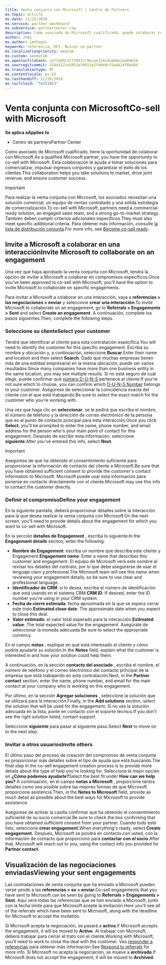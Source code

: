 ```yaml
---
title: Venta conjunta con Microsoft | Centro de Partners
ms.topic: article
ms.date: 11/15/2019
ms.service: partner-dashboard
ms.subservice: partnercenter-csp
description: Como asociado de Microsoft cualificado, puede colaborar con Microsoft. Obtenga información sobre cómo definir Engagements, invitar a Microsoft a colaborar o ver las negociaciones enviadas.
author: JnHs
ms.author: jenhayes
keywords: referencia, RFI, Buscar un partner
ms.localizationpriority: medium
ms.custom: seodec18
ms.openlocfilehash: ce7fe09c57729517c9ecae124cdcb68e2ea84628
ms.sourcegitcommit: 524d3121e5053a74911e2fd4e9cf5aab14f6b48d
ms.translationtype: MT
ms.contentlocale: es-ES
ms.lasthandoff: 11/20/2019
ms.locfileid: "74253453"
---
```

# <a name="co-sell-with-microsoft"></a><span data-ttu-id="cc14a-105">Venta conjunta con Microsoft</span><span class="sxs-lookup"><span data-stu-id="cc14a-105">Co-sell with Microsoft</span></span>

<span data-ttu-id="cc14a-106">**Se aplica a**</span><span class="sxs-lookup"><span data-stu-id="cc14a-106">**Applies to**</span></span>

-  <span data-ttu-id="cc14a-107">Centro de partners</span><span class="sxs-lookup"><span data-stu-id="cc14a-107">Partner Center</span></span>

<span data-ttu-id="cc14a-108">Como asociado de Microsoft cualificado, tiene la oportunidad de colaborar con Microsoft.</span><span class="sxs-lookup"><span data-stu-id="cc14a-108">As a qualified Microsoft partner, you have the opportunity to co-sell with Microsoft.</span></span> <span data-ttu-id="cc14a-109">Esta colaboración le ayuda a tomar soluciones para comercializar, impulsar ingresos conjuntos y garantizar el éxito de los clientes.</span><span class="sxs-lookup"><span data-stu-id="cc14a-109">This collaboration helps you take solutions to market, drive joint revenue, and ensure customer success.</span></span>

> [!IMPORTANT]
> <span data-ttu-id="cc14a-110">Para realizar la venta conjunta con Microsoft, los asociados necesitan una solución comercial, un equipo de ventas contratado y una sólida estrategia de comercialización.</span><span class="sxs-lookup"><span data-stu-id="cc14a-110">To co-sell with Microsoft, partners need a commercial-ready solution, an engaged sales team, and a strong go-to-market strategy.</span></span> <span data-ttu-id="cc14a-111">También deben cumplir criterios adicionales específicos.</span><span class="sxs-lookup"><span data-stu-id="cc14a-111">They must also meet specific additional criteria.</span></span> <span data-ttu-id="cc14a-112">Para obtener más información, consulte [la lista de distribución conjunta](https://partner.microsoft.com/reach-customers/selling-with-microsoft#become-ready).</span><span class="sxs-lookup"><span data-stu-id="cc14a-112">For more info, see [Become co-sell ready](https://partner.microsoft.com/reach-customers/selling-with-microsoft#become-ready).</span></span>

## <a name="invite-microsoft-to-collaborate-on-an-engagement"></a><span data-ttu-id="cc14a-113">Invite a Microsoft a colaborar en una interacción</span><span class="sxs-lookup"><span data-stu-id="cc14a-113">Invite Microsoft to collaborate on an engagement</span></span>

<span data-ttu-id="cc14a-114">Una vez que haya aprobado la venta conjunta con Microsoft, tendrá la opción de invitar a Microsoft a colaborar en compromisos específicos.</span><span class="sxs-lookup"><span data-stu-id="cc14a-114">Once you've been approved to co-sell with Microsoft, you'll have the option to invite Microsoft to collaborate on specific engagements.</span></span>

<span data-ttu-id="cc14a-115">Para invitar a Microsoft a colaborar en una interacción, vaya a **referencias > las negociaciones > enviar** y seleccione **crear una interacción**.</span><span class="sxs-lookup"><span data-stu-id="cc14a-115">To invite Microsoft to collaborate on an engagement, go to **Referrals > Engagements > Sent** and select **Create an engagement**.</span></span> <span data-ttu-id="cc14a-116">A continuación, complete los pasos siguientes.</span><span class="sxs-lookup"><span data-stu-id="cc14a-116">Then, complete the following steps.</span></span>

### <a name="select-your-customer"></a><span data-ttu-id="cc14a-117">Seleccione su cliente</span><span class="sxs-lookup"><span data-stu-id="cc14a-117">Select your customer</span></span>

<span data-ttu-id="cc14a-118">Tendrá que identificar al cliente para esta contratación específica.</span><span class="sxs-lookup"><span data-stu-id="cc14a-118">You will need to identify the customer for this specific engagement.</span></span> <span data-ttu-id="cc14a-119">Escriba su nombre y ubicación y, a continuación, seleccione **Buscar**.</span><span class="sxs-lookup"><span data-stu-id="cc14a-119">Enter their name and location and then select **Search**.</span></span> <span data-ttu-id="cc14a-120">Dado que muchas empresas tienen más de una entidad empresarial en la misma ubicación, puede ver varios resultados.</span><span class="sxs-lookup"><span data-stu-id="cc14a-120">Since many companies have more than one business entity in the same location, you may see multiple results.</span></span> <span data-ttu-id="cc14a-121">Si no está seguro de cuál elegir, puede confirmar qué [número D-U-N-S](https://www.dnb.com/duns-number.html) pertenece al cliente.</span><span class="sxs-lookup"><span data-stu-id="cc14a-121">If you're not sure which to choose, you can confirm which [D-U-N-S Number](https://www.dnb.com/duns-number.html) belongs to your customer.</span></span> <span data-ttu-id="cc14a-122">Asegúrese de seleccionar la coincidencia exacta del cliente con el que está trabajando.</span><span class="sxs-lookup"><span data-stu-id="cc14a-122">Be sure to select the exact match for the customer who you're working with.</span></span> 

<span data-ttu-id="cc14a-123">Una vez que haga clic en **seleccionar**, se le pedirá que escriba el nombre, el número de teléfono y la dirección de correo electrónico de la persona que es el punto de contacto principal para esta interacción.</span><span class="sxs-lookup"><span data-stu-id="cc14a-123">Once you click **Select**, you'll be prompted to enter the name, phone number, and email address for the person who's your main point of contact for this engagement.</span></span> <span data-ttu-id="cc14a-124">Después de escribir esta información, seleccione **siguiente**.</span><span class="sxs-lookup"><span data-stu-id="cc14a-124">After you've entered this info, select **Next**.</span></span>

> [!IMPORTANT]
> <span data-ttu-id="cc14a-125">Asegúrese de que ha obtenido el consentimiento suficiente para proporcionar la información de contacto del cliente a Microsoft.</span><span class="sxs-lookup"><span data-stu-id="cc14a-125">Be sure that you have obtained sufficient consent to provide the customer's contact information to Microsoft.</span></span> <span data-ttu-id="cc14a-126">Microsoft puede usar esta información para ponerse en contacto directamente con el cliente.</span><span class="sxs-lookup"><span data-stu-id="cc14a-126">Microsoft may use this info to contact the customer directly.</span></span>

### <a name="define-your-engagement"></a><span data-ttu-id="cc14a-127">Definir el compromiso</span><span class="sxs-lookup"><span data-stu-id="cc14a-127">Define your engagement</span></span>

<span data-ttu-id="cc14a-128">En la siguiente pantalla, deberá proporcionar detalles sobre la interacción para la que desea realizar la venta conjunta con Microsoft.</span><span class="sxs-lookup"><span data-stu-id="cc14a-128">On the next screen, you'll need to provide details about the engagement for which you want to co-sell with Microsoft.</span></span>

<span data-ttu-id="cc14a-129">En la sección **detalles de Engagement** , escriba lo siguiente:</span><span class="sxs-lookup"><span data-stu-id="cc14a-129">In the **Engagement details** section, enter the following:</span></span>
- <span data-ttu-id="cc14a-130">**Nombre de Engagement**: escriba un nombre que describa este cliente y Engagement.</span><span class="sxs-lookup"><span data-stu-id="cc14a-130">**Engagement name**: Enter a name that describes this customer and engagement.</span></span> <span data-ttu-id="cc14a-131">El equipo de Microsoft verá este nombre al revisar los detalles del contrato, por lo que debe asegurarse de usar el lenguaje claro y profesional.</span><span class="sxs-lookup"><span data-stu-id="cc14a-131">The Microsoft team will see this name when reviewing your engagement details, so be sure to use clear and professional language.</span></span>
- <span data-ttu-id="cc14a-132">**Identificador de CRM**: si lo desea, escriba el número de identificación que está usando en el sistema CRM.</span><span class="sxs-lookup"><span data-stu-id="cc14a-132">**CRM ID**: If desired, enter the ID number you're using in your CRM system.</span></span>
- <span data-ttu-id="cc14a-133">**Fecha de cierre estimada**: fecha aproximada en la que se espera cerrar este trato.</span><span class="sxs-lookup"><span data-stu-id="cc14a-133">**Estimated close date**: The approximate date when you expect to close this deal.</span></span>
- <span data-ttu-id="cc14a-134">**Valor estimado**: el valor total esperado para la interacción.</span><span class="sxs-lookup"><span data-stu-id="cc14a-134">**Estimated value**: The total expected value for the engagement.</span></span> <span data-ttu-id="cc14a-135">Asegúrate de seleccionar la moneda adecuada.</span><span class="sxs-lookup"><span data-stu-id="cc14a-135">Be sure to select the appropriate currency.</span></span>

<span data-ttu-id="cc14a-136">En el campo **notas** , explique en qué está interesado el cliente y cómo podría ayudarle su solución.</span><span class="sxs-lookup"><span data-stu-id="cc14a-136">In the **Notes** field, explain what the customer is interested in and how your solution could help them.</span></span>

 <span data-ttu-id="cc14a-137">A continuación, en la sección **contacto del asociado** , escriba el nombre, el número de teléfono y el correo electrónico del contacto principal de la empresa que está trabajando en esta contratación.</span><span class="sxs-lookup"><span data-stu-id="cc14a-137">Next, in the **Partner contact** section, enter the name, phone number, and email for the main contact at your company who is working on this engagement.</span></span>

<span data-ttu-id="cc14a-138">Por último, en la sección **Agregar soluciones** , seleccione la solución que se utilizará para la interacción.</span><span class="sxs-lookup"><span data-stu-id="cc14a-138">Finally, in the **Add solutions** section, select the solution that will be used for the engagement.</span></span> <span data-ttu-id="cc14a-139">Si no ves la solución adecuada en la lista, ponte en contacto con el soporte técnico.</span><span class="sxs-lookup"><span data-stu-id="cc14a-139">If you don't see the right solution listed, contact support.</span></span>

<span data-ttu-id="cc14a-140">Seleccione **siguiente** para pasar al siguiente paso.</span><span class="sxs-lookup"><span data-stu-id="cc14a-140">Select **Next** to move on to the next step.</span></span>

### <a name="invite-others"></a><span data-ttu-id="cc14a-141">Invitar a otros usuarios</span><span class="sxs-lookup"><span data-stu-id="cc14a-141">Invite others</span></span>

<span data-ttu-id="cc14a-142">El último paso del proceso de creación del compromiso de venta conjunta es proporcionar más detalles sobre el tipo de ayuda que está buscando.</span><span class="sxs-lookup"><span data-stu-id="cc14a-142">The final step in the co-sell engagement creation process is to provide more details about the type of help you're looking for.</span></span> <span data-ttu-id="cc14a-143">Seleccione la mejor opción en **¿Cómo podemos ayudarle?**</span><span class="sxs-lookup"><span data-stu-id="cc14a-143">Select the best fit under **How can we help you?**</span></span> <span data-ttu-id="cc14a-144">A continuación, en el campo **notas a Microsoft** , proporcione tantos detalles como sea posible sobre las mejores formas de que Microsoft proporcione asistencia.</span><span class="sxs-lookup"><span data-stu-id="cc14a-144">Then, in the **Notes to Microsoft** field, provide as much detail as possible about the best ways for Microsoft to provide assistance.</span></span>

<span data-ttu-id="cc14a-145">Asegúrese de activar la casilla confirmar que ha obtenido el consentimiento suficiente de su socio comercial.</span><span class="sxs-lookup"><span data-stu-id="cc14a-145">Be sure to check the box confirming that you have obtained sufficient consent from your partner.</span></span> <span data-ttu-id="cc14a-146">Cuando todo esté listo, seleccione **crear engagement.**</span><span class="sxs-lookup"><span data-stu-id="cc14a-146">When everything's ready, select **Create engagement.**</span></span> <span data-ttu-id="cc14a-147">Después, Microsoft se pondrá en contacto con usted, con la información de contacto que proporcionó para **contactar con el socio**.</span><span class="sxs-lookup"><span data-stu-id="cc14a-147">After that, Microsoft will reach out to you, using the contact info you provided for **Partner contact**.</span></span>

## <a name="viewing-your-sent-engagements"></a><span data-ttu-id="cc14a-148">Visualización de las negociaciones enviadas</span><span class="sxs-lookup"><span data-stu-id="cc14a-148">Viewing your sent engagements</span></span>

<span data-ttu-id="cc14a-149">Las contrataciones de venta conjunta que ha enviado a Microsoft pueden verse yendo a las **referencias > se > enviar**.</span><span class="sxs-lookup"><span data-stu-id="cc14a-149">Co-sell engagements that you have sent to Microsoft can be seen by going to **Referrals > Engagements > Sent**.</span></span> <span data-ttu-id="cc14a-150">Aquí verá todas las referencias que se han enviado a Microsoft, junto con la fecha límite para que Microsoft acepte la invitación.</span><span class="sxs-lookup"><span data-stu-id="cc14a-150">Here you'll see all of the referrals which have been sent to Microsoft, along with the deadline for Microsoft to accept the invitation.</span></span>

<span data-ttu-id="cc14a-151">Si Microsoft acepta la negociación, se pasará a **activa**.</span><span class="sxs-lookup"><span data-stu-id="cc14a-151">If Microsoft accepts the engagement, it will be moved to **Active**.</span></span> <span data-ttu-id="cc14a-152">Al trabajar con Microsoft, deberá trabajar para cerrar el trato con el cliente.</span><span class="sxs-lookup"><span data-stu-id="cc14a-152">Working with Microsoft, you'll need to work to close the deal with the customer.</span></span> <span data-ttu-id="cc14a-153">Vea [responder a referencias](responding-to-referrals.md) para obtener más información.</span><span class="sxs-lookup"><span data-stu-id="cc14a-153">See [Respond to referrals](responding-to-referrals.md) for more info.</span></span> <span data-ttu-id="cc14a-154">Si Microsoft no acepta la negociación, se mueve a **archivado**.</span><span class="sxs-lookup"><span data-stu-id="cc14a-154">If Microsoft does not accept the engagement, it will be moved to **Archived**.</span></span>
